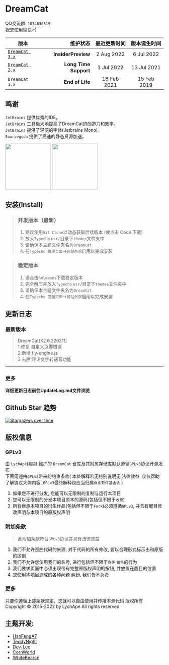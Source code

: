 # DreamCat

QQ交流群: `1034830519`   
祝您使用愉快:-)

| 版本       | 维护状态   |  最近更新时间  | 版本诞生时间  |
| --------   | -----:  | :----:  | :----:  |
| [`DreamCat 3.x`](https://github.com/LychApe/DreamCat/tree/InsiderPreview)      | **InsiderPreview**   |   2  Aug  2022     | 6 Jul  2022  |
| [`DreamCat 2.x`](https://github.com/LychApe/DreamCat)         |   **Long Time Support**   |   1 Jul 2022   | 13 Jul  2021  |
| `DreamCat 1.x`       |    **End of Life**    |  18 Feb 2021  | 15 Feb  2019 |

## 鸣谢

`JetBrains` 提供优秀的IDE。  
`JetBrains` 工具极大地提高了DreamCat的创造力和效率。  
`JetBrains` 提供了轻便的字体(Jetbrains Mono)。  
`Sourcegcdn` 提供了高速的静态资源加速。

<a href="https://www.jetbrains.com/?from=DreamCat" target="_blank">
<img src = 'https://ftp.bmp.ovh/imgs/2021/07/7883cb70a96b6ccd.png' width="145" alt=""/>
<img src = 'https://ftp.bmp.ovh/imgs/2021/07/17d8f636fea2c03b.png' width="145" alt=""/>
</a>  

## 安装(Install)

> ### 开发版本（最新）
> 1. 建议使用`Git Clone`以动态获取后续版本 (或点击 Code 下载)
> 2. 放入`Typecho` `usr/`目录下`themes`文件夹中
> 3. 请确保本主题文件夹名为`DreamCat`
> 4. 在`Typecho 管理页面`->`网站外观`启用以完成安装

> ### 稳定版本
> 1. 请点击`Releases`下载稳定版本
> 2. 完全解压并放入`Typecho` `usr/`目录下`themes`文件夹中
> 3. 请确保本主题文件夹名为`DreamCat`
> 4. 在`Typecho 管理页面`->`网站外观`启用以完成安装

## 更新日志

### 最新版本
  
> DreamCat(X2.6.220211)  
1.修复 自定义页脚错误  
2.新增 fly-engine.js  
3.去除 评论文字转语音功能  
  
  
------

### 更多

**详细更新日志前往UpdateLog.md文件浏览**

## Github Star 趋势

[![Stargazers over time](https://starchart.cc/LychApe/DreamCat.svg)](https://starchart.cc/LychApe/DreamCat)

## 版权信息

### GPLv3

由 `LychApe`(`荔猿`) 维护的 `DreamCat` 仓库及其附属存储库默认遵循`GPLv3`协议开源发布  
下面简述由`GPLv3`带来的约束条款( 本处解释若无特别说明无 法律效益, 仅仅帮助了解协议大体内容, `GPLv3`最终解释权应当归属`自由软件基金会` )

1. 如果您不进行分发, 您能可以无限制的复制与运行本项目
2. 您可以无限制的分发本项目原本的源码(包括但不限于`收费`)
2. 所有继承本项目的衍生作品(包括但不限于`Fork`)必须遵循`GPLv3`, 并含有醒目修改声明与本项目的原版权声明

### 附加条款

> 此附加条款符合`GPLv3`协议并具有法律效益

1. 我们不允许歪曲代码的来源, 对于代码的所有修改, 要以合理形式标示出和原版的区别
2. 我们不允许您使用我们的名号, 进行包括但不限于`宣传` `销售`的行为
3. 我们要求页面中必须出现带有完整原版权声明的按钮, 并放置在醒目的位置
4. 您使用本项目造成的各种问题 纠纷, 我们皆不负责

### 更多

只要你遵循上述条款规定，您就可以自由使用并传播本源代码 版权所有 Copyright © 2015-2022 by LychApe All rights reserved

## 主题开发:

- [HanFengA7](https://github.com/HanFengA7)
- [TeddyNight](https://github.com/TeddyNight)
- [Dev-Leo](https://github.com/Dev-Leo)
- [CornWorld](https://github.com/CornWorld)
- [WhiteBearcn](https://github.com/whitebearcn)
